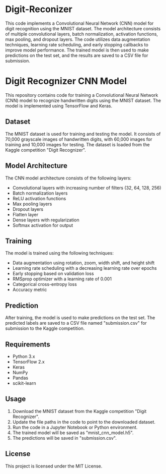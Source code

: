 # Digit-Reconizer
This code implements a Convolutional Neural Network (CNN) model for digit recognition using the MNIST dataset. The model architecture consists of multiple convolutional layers, batch normalization, activation functions, max pooling, and dropout layers. The code utilizes data augmentation techniques, learning rate scheduling, and early stopping callbacks to improve model performance. The trained model is then used to make predictions on the test set, and the results are saved to a CSV file for submission.

# Digit Recognizer CNN Model

This repository contains code for training a Convolutional Neural Network (CNN) model to recognize handwritten digits using the MNIST dataset. The model is implemented using TensorFlow and Keras.

## Dataset

The MNIST dataset is used for training and testing the model. It consists of 70,000 grayscale images of handwritten digits, with 60,000 images for training and 10,000 images for testing. The dataset is loaded from the Kaggle competition "Digit Recognizer".

## Model Architecture

The CNN model architecture consists of the following layers:

- Convolutional layers with increasing number of filters (32, 64, 128, 256)
- Batch normalization layers
- ReLU activation functions
- Max pooling layers
- Dropout layers
- Flatten layer
- Dense layers with regularization
- Softmax activation for output

## Training

The model is trained using the following techniques:

- Data augmentation using rotation, zoom, width shift, and height shift
- Learning rate scheduling with a decreasing learning rate over epochs
- Early stopping based on validation loss
- RMSprop optimizer with a learning rate of 0.001
- Categorical cross-entropy loss
- Accuracy metric

## Prediction

After training, the model is used to make predictions on the test set. The predicted labels are saved to a CSV file named "submission.csv" for submission to the Kaggle competition.

## Requirements

- Python 3.x
- TensorFlow 2.x
- Keras
- NumPy
- Pandas
- scikit-learn

## Usage

1. Download the MNIST dataset from the Kaggle competition "Digit Recognizer".
2. Update the file paths in the code to point to the downloaded dataset.
3. Run the code in a Jupyter Notebook or Python environment.
4. The trained model will be saved as "mnist_cnn_model.h5".
5. The predictions will be saved in "submission.csv".

## License

This project is licensed under the MIT License.

